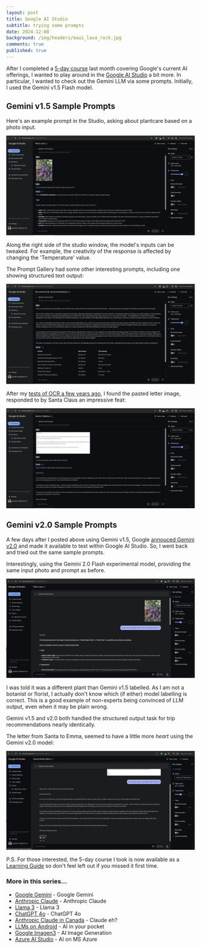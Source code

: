 ```yaml
---
layout: post
title: Google AI Studio
subtitle: trying some prompts
date: 2024-12-08
background: /img/headers/maui_lava_rock.jpg
comments: true
published: true
---
```


After I completed a [5-day course](https://rsvp.withgoogle.com/events/google-generative-ai-intensive) last month covering Google's current AI offerings, I wanted to play around in the [Google AI Studio](https://aistudio.google.com/) a bit more. In particular, I wanted to check out the Gemini LLM via some prompts.  Initially, I used the Gemini v1.5 Flash model.

## Gemini v1.5 Sample Prompts

Here's an example prompt in the Studio, asking about plantcare based on a photo input.  

<img src="/img/posts/google-ai-studio-plantcare.png" class="img-fluid" />

Along the right side of the studio window, the model's inputs can be tweaked.  For example, the creativity of the response is affected by changing the 'Temperature' value.

The Prompt Gallery had some other interesting prompts, including one showing structured text output:

<img src="/img/posts/google-ai-studio-structured-trip.png" class="img-fluid" />

After my [tests of OCR a few years ago](/2018/03/06/tabular_ocr_gcv), I found the pasted letter image, responded to by Santa Claus an impressive feat:

<img src="/img/posts/google-ai-studio-santa-claus.png" class="img-fluid" />


## Gemini v2.0 Sample Prompts

A few days after I posted above using Gemini v1.5, Google [annouced Gemini v2.0](https://blog.google/technology/google-deepmind/google-gemini-ai-update-december-2024) and made it available to test within Google AI Studio.  So, I went back and tried out the same sample prompts.

Interestingly, using the Gemini 2.0 Flash experimental model, providing the same input photo and prompt as before.

<img src="/img/posts/google-ai-studio-plantcare-v2.png" class="img-fluid" />

 I was told it was a different plant than Gemini v1.5 labelled.  As I am not a botanist or florist, I actually don't know which (if either) model labelling is correct.  This is a good example of non-experts being convinced of LLM output, even when it may be plain wrong.  

Gemini v1.5 and v2.0 both handled the structured output task for trip recommendations nearly identically.

The letter from Santa to Emma, seemed to have a little more *heart* using the Gemini v2.0 model:

<img src="/img/posts/google-ai-studio-santa-claus-v2.png" class="img-fluid" />

P.S. For those interested, the 5-day course I took is now available as a [Learning Guide](https://www.kaggle.com/learn-guide/5-day-genai) so don't feel left out if you missed it first time.

### More in this series...
* [Google Gemini](/2024/02/16/google-gemini) - Google Gemini
* [Anthropic Claude](/2024/03/04/anthropic-claude) - Anthropic Claude
* [Llama 3](/2024/04/19/llama-3) - Llama 3
* [ChatGPT 4o](/2024/05/21/chatgpt-4o) - ChatGPT 4o
* [Anthropic Claude in Canada](/2024/06/05/anthropic-claude-canada) - Claude eh?
* [LLMs on Android](/2024/07/18/llms-on-android) - AI in your pocket
* [Google Imagen3](/2024/08/28/google-imgen3) - AI Image Generation
* [Azure AI Studio](/2024/09/30/azure-ai-studio) - AI on MS Azure
